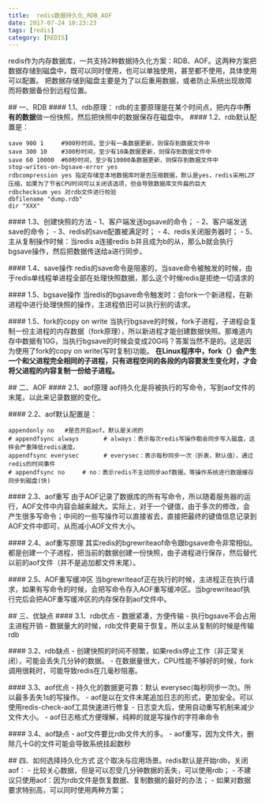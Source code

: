 ```yaml
---
title:  redis数据持久化_RDB_AOF
date: 2017-07-24 10:23:23
tags: [redis]
category: [REDIS]
---
```


redis作为内存数据库，一共支持2种数据持久化方案：RDB、AOF。这两种方案把数据存储到磁盘中，既可以同时使用，也可以单独使用，甚至都不使用，具体使用可以配置。
把数据存储到磁盘主要是为了以后重用数据，或者防止系统出现故障而将数据备份到远程位置。
<!--more-->

## 一、RDB
#### 1.1、rdb原理：
rdb的主要原理是在某个时间点，把内存中**所有的数据**做一份快照，然后把快照中的数据保存在磁盘中。
#### 1.2、rdb默认配置是：
```
save 900 1     #900秒时间，至少有一条数据更新，则保存到数据文件中
save 300 10    #300秒时间，至少有10条数据更新，则保存到数据文件中
save 60 10000  #60秒时间，至少有10000条数据更新，则保存到数据文件中
stop-writes-on-bgsave-error yes
rdbcompression yes 指定存储至本地数据库时是否压缩数据，默认是yes，redis采用LZF压缩，如果为了节省CPU时间可以关闭该选项，但会导致数据库文件扁的巨大
rdbchecksum yes 对rdb文件进行校验
dbfilename "dump.rdb"
dir "XXX"
```

#### 1.3、创建快照的方法
- 1、客户端发送bgsave的命令；
- 2、客户端发送save的命令；
- 3、redis的save配置被满足时；
- 4、redis关闭服务器时；
- 5、主从复制操作时候：当redis a连接redis b并且成为b的从，那么b就会执行bgsave操作，然后把数据传送给a进行同步。

#### 1.4、save操作
redis的save命令是阻塞的，当save命令被触发的时候，由于redis单线程单进程全部在处理快照数据，那么这个时候redis是拒绝一切请求的

#### 1.5、bgsave操作
当redis的bgsave命令触发时：会fork一个新进程，在新进程中进行处理快照的操作，主进程依旧可以执行别的请求。

#### 1.5、fork的copy on write
当执行bgsave的时候，fork子进程，子进程会复制一份主进程的内存数据（fork原理），所以新进程才能创建数据快照。那难道内存中数据有10G，当执行bgsave的时候会变成20G吗？答案当然不是的。这是因为使用了fork的copy on write(写时复制)功能。
**在Linux程序中，fork（）会产生一个和父进程完全相同的子进程，只有进程空间的各段的内容要发生变化时，才会将父进程的内容复制一份给子进程。**




## 二、AOF
#### 2.1、aof原理
aof持久化是将被执行的写命令，写到aof文件的末尾，以此来记录数据的变化。

#### 2.2、aof默认配置是：
```
appendonly no   #是否开启aof。默认是关闭的
# appendfsync always       # always：表示每次redis写操作都会同步写入磁盘，这样会严重降低redis速度。
appendfsync everysec       # everysec：表示每秒同步一次（折衷，默认值），通过redis的时间事件
# appendfsync no     # no：表示redis不主动同步aof数据。等操作系统进行数据缓存同步到磁盘(快)
```

#### 2.3、aof重写
由于AOF记录了数据库的所有写命令，所以随着服务器的运行，AOF文件中内容会越来越大。实际上，对于一个键值，由于多次的修改，会产生很多写命令；中间的一些写操作可以直接省去，直接把最终的键值信息记录到AOF文件中即可，从而减小AOF文件大小。

#### 2.4、aof重写原理
其实redis的bgrewriteaof命令跟bgsave命令非常相似。都是创建一个子进程，把当前的数据创建一份快照，由子进程进行保存，然后替代以前的aof文件（并不是追加都文件末尾）。

#### 2.5、AOF重写缓冲区
当bgrewriteaof正在执行的时候，主进程正在执行请求，如果有写命令的时候，会把写命令存入AOF重写缓冲区。当bgrewriteaof执行完后会把AOF重写缓冲区的内存保存到aof文件中。

## 三、优缺点
#### 3.1、rdb优点
- 数据紧凑，方便传输
- 执行bgsave不会占用主进程开销
- 数据量大的时候，rdb文件更易于恢复。所以主从复制的时候是传输rdb

#### 3.2、rdb缺点
- 创建快照的时间不频繁，如果redis停止工作（非正常关闭），可能会丢失几分钟的数据。
- 在数据量很大，CPU性能不够好的时候，fork调用很耗时，可能导致redis在几毫秒阻塞。

#### 3.3、aof优点
- 持久化的数据更可靠：默认 everysec(每秒同步一次)。所以最多丢失1s的写操作。
- aof是以在文件末尾追加日志的形式，更加安全。可以使用redis-check-aof工具快速进行修复
- 日志变大后，使用自动重写机制来减少文件大小。
- aof日志格式方便理解，纯粹的就是写操作的字符串命令

#### 3.4、aof缺点
- aof文件要比rdb文件大的多。
- aof重写，因为文件大，删除几十G的文件可能会导致系统挂起数秒

## 四、如何选择持久化方式
这个取决与应用场景。redis默认是开始rdb，关闭aof：
- 比较关心数据，但是可以忍受几分钟数据的丢失，可以使用rdb；
- 不建议只使用aof：因为rdb文件是恢复数据、复制数据的最好的办法；
- 如果对数据要求特别高，可以同时使用两种方案；